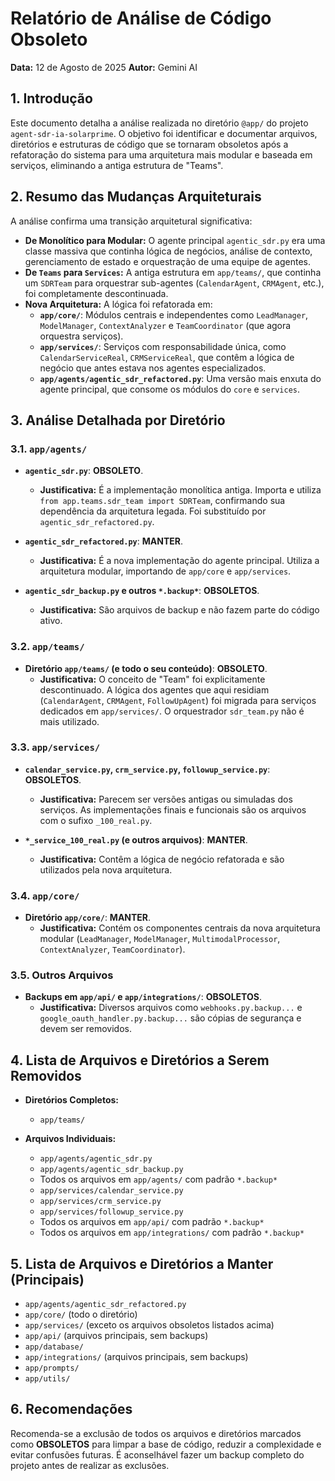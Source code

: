 # Relatório de Análise de Código Obsoleto

**Data:** 12 de Agosto de 2025
**Autor:** Gemini AI

## 1. Introdução

Este documento detalha a análise realizada no diretório `@app/` do projeto `agent-sdr-ia-solarprime`. O objetivo foi identificar e documentar arquivos, diretórios e estruturas de código que se tornaram obsoletos após a refatoração do sistema para uma arquitetura mais modular e baseada em serviços, eliminando a antiga estrutura de "Teams".

## 2. Resumo das Mudanças Arquiteturais

A análise confirma uma transição arquitetural significativa:

- **De Monolítico para Modular:** O agente principal `agentic_sdr.py` era uma classe massiva que continha lógica de negócios, análise de contexto, gerenciamento de estado e orquestração de uma equipe de agentes.
- **De `Teams` para `Services`:** A antiga estrutura em `app/teams/`, que continha um `SDRTeam` para orquestrar sub-agentes (`CalendarAgent`, `CRMAgent`, etc.), foi completamente descontinuada.
- **Nova Arquitetura:** A lógica foi refatorada em:
    - **`app/core/`**: Módulos centrais e independentes como `LeadManager`, `ModelManager`, `ContextAnalyzer` e `TeamCoordinator` (que agora orquestra serviços).
    - **`app/services/`**: Serviços com responsabilidade única, como `CalendarServiceReal`, `CRMServiceReal`, que contêm a lógica de negócio que antes estava nos agentes especializados.
    - **`app/agents/agentic_sdr_refactored.py`**: Uma versão mais enxuta do agente principal, que consome os módulos do `core` e `services`.

## 3. Análise Detalhada por Diretório

### 3.1. `app/agents/`

- **`agentic_sdr.py`**: **OBSOLETO**.
  - **Justificativa:** É a implementação monolítica antiga. Importa e utiliza `from app.teams.sdr_team import SDRTeam`, confirmando sua dependência da arquitetura legada. Foi substituído por `agentic_sdr_refactored.py`.

- **`agentic_sdr_refactored.py`**: **MANTER**.
  - **Justificativa:** É a nova implementação do agente principal. Utiliza a arquitetura modular, importando de `app/core` e `app/services`.

- **`agentic_sdr_backup.py` e outros `*.backup*`**: **OBSOLETOS**.
  - **Justificativa:** São arquivos de backup e não fazem parte do código ativo.

### 3.2. `app/teams/`

- **Diretório `app/teams/` (e todo o seu conteúdo)**: **OBSOLETO**.
  - **Justificativa:** O conceito de "Team" foi explicitamente descontinuado. A lógica dos agentes que aqui residiam (`CalendarAgent`, `CRMAgent`, `FollowUpAgent`) foi migrada para serviços dedicados em `app/services/`. O orquestrador `sdr_team.py` não é mais utilizado.

### 3.3. `app/services/`

- **`calendar_service.py`, `crm_service.py`, `followup_service.py`**: **OBSOLETOS**.
  - **Justificativa:** Parecem ser versões antigas ou simuladas dos serviços. As implementações finais e funcionais são os arquivos com o sufixo `_100_real.py`.

- **`*_service_100_real.py` (e outros arquivos)**: **MANTER**.
  - **Justificativa:** Contêm a lógica de negócio refatorada e são utilizados pela nova arquitetura.

### 3.4. `app/core/`

- **Diretório `app/core/`**: **MANTER**.
  - **Justificativa:** Contém os componentes centrais da nova arquitetura modular (`LeadManager`, `ModelManager`, `MultimodalProcessor`, `ContextAnalyzer`, `TeamCoordinator`).

### 3.5. Outros Arquivos

- **Backups em `app/api/` e `app/integrations/`**: **OBSOLETOS**.
  - **Justificativa:** Diversos arquivos como `webhooks.py.backup...` e `google_oauth_handler.py.backup...` são cópias de segurança e devem ser removidos.

## 4. Lista de Arquivos e Diretórios a Serem Removidos

- **Diretórios Completos:**
  - `app/teams/`

- **Arquivos Individuais:**
  - `app/agents/agentic_sdr.py`
  - `app/agents/agentic_sdr_backup.py`
  - Todos os arquivos em `app/agents/` com padrão `*.backup*`
  - `app/services/calendar_service.py`
  - `app/services/crm_service.py`
  - `app/services/followup_service.py`
  - Todos os arquivos em `app/api/` com padrão `*.backup*`
  - Todos os arquivos em `app/integrations/` com padrão `*.backup*`

## 5. Lista de Arquivos e Diretórios a Manter (Principais)

- `app/agents/agentic_sdr_refactored.py`
- `app/core/` (todo o diretório)
- `app/services/` (exceto os arquivos obsoletos listados acima)
- `app/api/` (arquivos principais, sem backups)
- `app/database/`
- `app/integrations/` (arquivos principais, sem backups)
- `app/prompts/`
- `app/utils/`

## 6. Recomendações

Recomenda-se a exclusão de todos os arquivos e diretórios marcados como **OBSOLETOS** para limpar a base de código, reduzir a complexidade e evitar confusões futuras. É aconselhável fazer um backup completo do projeto antes de realizar as exclusões.